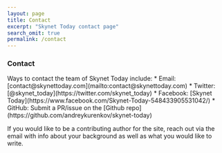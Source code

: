 ```yaml
---
layout: page
title: Contact
excerpt: "Skynet Today contact page"
search_omit: true
permalink: /contact
---
```

<h3 class="page-title">Contact</h3>
Ways to contact the team of Skynet Today include:
 * Email: [contact@skynettoday.com](mailto:contact@skynettoday.com)
 * Twitter: [@skynet_today](https://twitter.com/skynet_today)
 * Facebook: [Skynet Today](https://www.facebook.com/Skynet-Today-548433905531042/)
 * GitHub: Submit a PR/issue on the [Github repo](https://github.com/andreykurenkov/skynet-today)
 
If you would like to be a contributing author for the site, reach out via the email with info about
your background as well as what you would like to write. 
